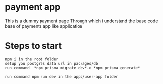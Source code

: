 # payment app 

This is a dummy payment page Through which i understand the base code base of payments app like application 

# Steps to start 
    npm i in the root folder 
    setup you postgres data url in packages/db 
    run command  *npm prisma migrate dev*-> *npm prisma generate*

    run command npm run dev in the apps/user-app folder

    


